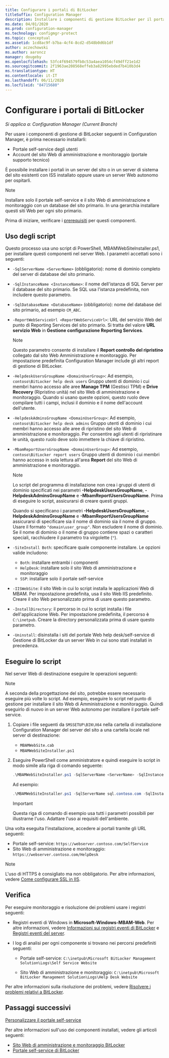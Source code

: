 ```yaml
---
title: Configurare i portali di BitLocker
titleSuffix: Configuration Manager
description: Installare i componenti di gestione BitLocker per il portale self-service e il sito Web di amministrazione e monitoraggio
ms.date: 04/01/2020
ms.prod: configuration-manager
ms.technology: configmgr-protect
ms.topic: conceptual
ms.assetid: 1cd8ac9f-b7ba-4cf4-8cd2-d548b0d6b1df
author: aczechowski
ms.author: aaroncz
manager: dougeby
ms.openlocfilehash: 53fc4f694579fb8c53a4aea1054cf49dff21e1d2
ms.sourcegitcommit: 2f1963ae208568effeb3a82995ebded7b410b3d4
ms.translationtype: HT
ms.contentlocale: it-IT
ms.lasthandoff: 06/11/2020
ms.locfileid: "84715680"
---
```

# <a name="set-up-bitlocker-portals"></a>Configurare i portali di BitLocker

*Si applica a: Configuration Manager (Current Branch)*

<!--3601034-->

Per usare i componenti di gestione di BitLocker seguenti in Configuration Manager, è prima necessario installarli:

- Portale self-service degli utenti
- Account del sito Web di amministrazione e monitoraggio (portale supporto tecnico)

È possibile installare i portali in un server del sito o in un server di sistema del sito esistenti con ISS installato oppure usare un server Web autonomo per ospitarli.

> [!NOTE]
> Installare solo il portale self-service e il sito Web di amministrazione e monitoraggio con un database del sito primario. In una gerarchia installare questi siti Web per ogni sito primario.

Prima di iniziare, verificare i [prerequisiti](../../plan-design/bitlocker-management.md#prerequisites) per questi componenti.

## <a name="script-usage"></a>Uso degli script

Questo processo usa uno script di PowerShell, MBAMWebSiteInstaller.ps1, per installare questi componenti nel server Web. I parametri accettati sono i seguenti:

- `-SqlServerName <ServerName>` (obbligatorio): nome di dominio completo del server di database del sito primario.

- `-SqlInstanceName <InstanceName>`: il nome dell'istanza di SQL Server per il database del sito primario. Se SQL usa l'istanza predefinita, non includere questo parametro.

- `-SqlDatabaseName <DatabaseName>` (obbligatorio): nome del database del sito primario, ad esempio `CM_ABC`.

- `-ReportWebServiceUrl <ReportWebServiceUrl>`: URL del servizio Web del punto di Reporting Services del sito primario. Si tratta del valore **URL servizio Web** in **Gestione configurazione Reporting Services**.

    > [!NOTE]
    > Questo parametro consente di installare il **Report controllo del ripristino** collegato dal sito Web Amministrazione e monitoraggio. Per impostazione predefinita Configuration Manager include gli altri report di gestione di BitLocker.

- `-HelpdeskUsersGroupName <DomainUserGroup>`: Ad esempio, `contoso\BitLocker help desk users` Gruppo utenti di dominio i cui membri hanno accesso alle aree **Manage TPM** (Gestisci TPM) e **Drive Recovery** (Ripristino unità) nel sito Web di amministrazione e monitoraggio. Quando si usano queste opzioni, questo ruolo deve compilare tutti i campi, inclusi il dominio e il nome dell'account dell'utente.

- `-HelpdeskAdminsGroupName <DomainUserGroup>`: Ad esempio, `contoso\BitLocker help desk admins` Gruppo utenti di dominio i cui membri hanno accesso alle aree di ripristino del sito Web di amministrazione e monitoraggio. Per consentire agli utenti di ripristinare le unità, questo ruolo deve solo immettere la chiave di ripristino.

- `-MbamReportUsersGroupName <DomainUserGroup>`: Ad esempio, `contoso\BitLocker report users` Gruppo utenti di dominio i cui membri hanno accesso in sola lettura all'area **Report** del sito Web di amministrazione e monitoraggio.

    > [!NOTE]
    > Lo script del programma di installazione non crea i gruppi di utenti di dominio specificati nei parametri **-HelpdeskUsersGroupName**, **-HelpdeskAdminsGroupName** e **-MbamReportUsersGroupName**. Prima di eseguire lo script, assicurarsi di creare questi gruppi.
    >
    > Quando si specificano i parametri **-HelpdeskUsersGroupName**, **-HelpdeskAdminsGroupName** e **-MbamReportUsersGroupName** assicurarsi di specificare sia il nome di dominio sia il nome di gruppo. Usare il formato `"domain\user_group"`. Non escludere il nome di dominio. Se il nome di dominio o il nome di gruppo contiene spazi o caratteri speciali, racchiudere il parametro tra virgolette (`"`).

- `-SiteInstall Both`: specificare quale componente installare. Le opzioni valide includono:
  - `Both`: installare entrambi i componenti
  - `HelpDesk`: installare solo il sito Web di amministrazione e monitoraggio
  - `SSP`: installare solo il portale self-service

- `-IISWebSite`: il sito Web in cui lo script installa le applicazioni Web di MBAM. Per impostazione predefinita, usa il sito Web IIS predefinito. Creare il sito Web personalizzato prima di usare questo parametro.

- `-InstallDirectory`: il percorso in cui lo script installa i file dell'applicazione Web. Per impostazione predefinita, il percorso è `C:\inetpub`. Creare la directory personalizzata prima di usare questo parametro.

- `-Uninstall`: disinstalla i siti del portale Web help desk/self-service di Gestione di BitLocker da un server Web in cui sono stati installati in precedenza.


## <a name="run-the-script"></a>Eseguire lo script

Nel server Web di destinazione eseguire le operazioni seguenti:

> [!NOTE]
> A seconda della progettazione del sito, potrebbe essere necessario eseguire più volte lo script. Ad esempio, eseguire lo script nel punto di gestione per installare il sito Web di Amministrazione e monitoraggio. Quindi eseguirlo di nuovo in un server Web autonomo per installare il portale self-service.

1. Copiare i file seguenti da `SMSSETUP\BIN\X64` nella cartella di installazione Configuration Manager del server del sito a una cartella locale nel server di destinazione:

    - `MBAMWebSite.cab`
    - `MBAMWebSiteInstaller.ps1`

1. Eseguire PowerShell come amministratore e quindi eseguire lo script in modo simile alla riga di comando seguente:

    ``` PowerShell
    .\MBAMWebSiteInstaller.ps1 -SqlServerName <ServerName> -SqlInstanceName <InstanceName> -SqlDatabaseName <DatabaseName> -ReportWebServiceUrl <ReportWebServiceUrl> -HelpdeskUsersGroupName <DomainUserGroup> -HelpdeskAdminsGroupName <DomainUserGroup> -MbamReportUsersGroupName <DomainUserGroup> -SiteInstall Both
    ```

    Ad esempio:

    ``` PowerShell
    .\MBAMWebSiteInstaller.ps1 -SqlServerName sql.contoso.com -SqlInstanceName instance1 -SqlDatabaseName CM_ABC -ReportWebServiceUrl https://rsp.contoso.com/ReportServer -HelpdeskUsersGroupName "contoso\BitLocker help desk users" -HelpdeskAdminsGroupName "contoso\BitLocker help desk admins" -MbamReportUsersGroupName "contoso\BitLocker report users" -SiteInstall Both
    ```

    > [!IMPORTANT]
    > Questa riga di comando di esempio usa tutti i parametri possibili per illustrarne l'uso. Adattare l'uso ai requisiti dell'ambiente.

Una volta eseguita l'installazione, accedere ai portali tramite gli URL seguenti:

- Portale self-service: `https://webserver.contoso.com/SelfService`
- Sito Web di amministrazione e monitoraggio: `https://webserver.contoso.com/HelpDesk`

> [!NOTE]
> L'uso di HTTPS è consigliato ma non obbligatorio. Per altre informazioni, vedere [Come configurare SSL in IIS](https://docs.microsoft.com/iis/manage/configuring-security/how-to-set-up-ssl-on-iis).

## <a name="verify"></a>Verifica

Per eseguire monitoraggio e risoluzione dei problemi usare i registri seguenti:

- Registri eventi di Windows in **Microsoft-Windows-MBAM-Web**. Per altre informazioni, vedere [Informazioni sui registri eventi di BitLocker](../../tech-ref/bitlocker/about-event-logs.md) e [Registri eventi del server](../../tech-ref/bitlocker/server-event-logs.md).

- I log di analisi per ogni componente si trovano nei percorsi predefiniti seguenti:

  - Portale self-service: `C:\inetpub\Microsoft BitLocker Management Solution\Logs\Self Service Website`

  - Sito Web di amministrazione e monitoraggio: `C:\inetpub\Microsoft BitLocker Management Solution\Logs\Help Desk Website`

Per altre informazioni sulla risoluzione dei problemi, vedere [Risolvere i problemi relativi a BitLocker](../../tech-ref/bitlocker/troubleshoot.md).

## <a name="next-steps"></a>Passaggi successivi

[Personalizzare il portale self-service](customize-self-service-portal.md)

Per altre informazioni sull'uso dei componenti installati, vedere gli articoli seguenti:

- [Sito Web di amministrazione e monitoraggio BitLocker](helpdesk-portal.md)
- [Portale self-service di BitLocker](self-service-portal.md)
